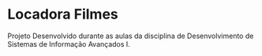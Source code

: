 # Locadora Filmes

Projeto Desenvolvido durante as aulas da disciplina de Desenvolvimento de Sistemas de Informação Avançados I.
